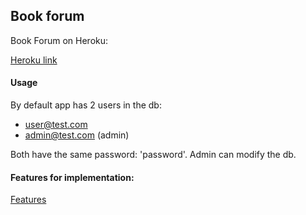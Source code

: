 ## Book forum

Book Forum on Heroku: 

[Heroku link](https://fast-ravine-81652.herokuapp.com/)

#### Usage

By default app has 2 users in the db: 
* user@test.com 
* admin@test.com (admin)

Both have the same password: 'password'. Admin can modify the db.

#### Features for implementation:
[Features](/documentation/features.md)